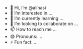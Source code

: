 - 👋 Hi, I’m @alihasi
- 👀 I’m interested in ...
- 🌱 I’m currently learning ...
- 💞️ I’m looking to collaborate on ...
- 📫 How to reach me ...
- 😄 Pronouns: ...
- ⚡ Fun fact: ...

<!---
alihasi/alihasi is a ✨ special ✨ repository because its `README.md` (this file) appears on your GitHub profile.
You can click the Preview link to take a look at your changes.
--->
